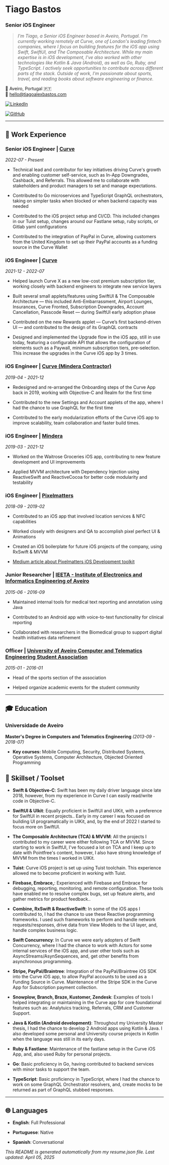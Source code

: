 # Tiago Bastos  
### Senior iOS Engineer  

> _I'm Tiago, a Senior iOS Engineer based in Aveiro, Portugal. I'm currently working remotely at Curve, one of London's leading fintech companies, where I focus on building features for the iOS app using Swift, SwiftUI, and The Composable Architecture.
While my main expertise is in iOS development, I've also worked with other technologies like Kotlin & Java (Android), as well as Go, Ruby, and TypeScript. I actively seek opportunities to contribute across different parts of the stack.
Outside of work, I'm passionate about sports, travel, and reading books about software engineering or finance._

📍 Aveiro, Portugal 🇵🇹  
📧 hello@tiagoalexbastos.com  


[![LinkedIn](https://img.shields.io/badge/LinkedIn-tiagoalexbastos-blue)](https://www.linkedin.com/in/tiagoalexbastos)

[![GitHub](https://img.shields.io/badge/GitHub-tiagoalexbastos-blue)](https://github.com/tiagoalexbastos)


---

## 💼 Work Experience


### Senior iOS Engineer | [Curve](https://www.curve.com)
*2022-07 - Present*


- Technical lead and contributor for key initiatives driving Curve's growth and enabling customer self-service, such as In-App Downgrades, Cashback, and Referrals. This allowed me to collaborate with stakeholders and product managers to set and manage expectations.

- Contributed to Go microservices and TypeScript GraphQL orchestrators, taking on simpler tasks when blocked or when backend capacity was needed

- Contributed to the iOS project setup and CI/CD. This included changes in our Tuist setup,  changes around our Fastlane setup, ruby scripts, or Gitlab yaml configurations

- Contributed to the integration of PayPal in Curve, allowing customers from the United Kingdom to set up their PayPal accounts as a funding source in the Curve Wallet



### iOS Engineer | [Curve](https://www.curve.com)
*2021-12 - 2022-07*


- Helped launch Curve X as a new low-cost premium subscription tier, working closely with backend engineers to integrate new service layers

- Built several small applets/features using SwiftUI & The Composable Architecture — this included Anti-Embarrassment, Airport Lounges, Insurances, Curve Fronted, Subscription Downgrades, Account Cancellation, Passcode Reset — during SwiftUI early adoption phase

- Contributed on the new Rewards applet — Curve’s first backend-driven UI — and contributed to the design of its GraphQL contracts

- Designed and implemented the Upgrade flow in the iOS app, still in use today, featuring a configurable API that allows the configuration of elements such as a Paywall, minimum subscription tiers, pre-selection. This increase the upgrades in the Curve iOS app by 3 times.



### iOS Engineer | [Curve (Mindera Contractor)](https://www.curve.com)
*2019-04 - 2021-12*


- Redesigned and re-arranged the Onboarding steps of the Curve App back in 2019, working with Objective-C and Realm for the first time

- Contributed to the new Settings and Account applets of the app, where I had the chance to use GraphQL for the first time

- Contributed to the early modularization efforts of the Curve iOS app to improve scalability, team collaboration and faster build times.



### iOS Engineer | [Mindera](https://mindera.com)
*2019-03 - 2021-12*


- Worked on the Waitrose Groceries iOS app, contributing to new feature development and UI improvements

- Applied MVVM architecture with Dependency Injection using ReactiveSwift and ReactiveCocoa for better code modularity and testability



### iOS Engineer | [Pixelmatters](https://pixelmatters.com)
*2018-09 - 2019-02*


- Contributed to an iOS app that involved location services & NFC capabilities

- Worked closely with designers and QA to accomplish pixel perfect UI & Animations

- Created an iOS boilerplate for future iOS projects of the company, using RxSwift & MVVM

- [Medium article about Pixelmatters iOS Development toolkit](https://www.pixelmatters.com/blog/pixelmatters-ios-development-toolkit)



### Junior Researcher | [IEETA - Institute of Electronics and Informatics Engineering of Aveiro](https://www.ieeta.pt)
*2015-06 - 2016-09*


- Maintained internal tools for medical text reporting and annotation using Java

- Contributed to an Android app with voice-to-text functionality for clinical reporting

- Collaborated with researchers in the Biomedical group to support digital health initiatives data refinement



### Officer | [University of Aveiro Computer and Telematics Engineering Student Association](https://www.facebook.com/neect/about/)
*2015-01 - 2016-01*


- Head of the sports section of the association

- Helped organize academic events for the student community




---

## 🎓 Education


### Universidade de Aveiro
**Master's Degree in Computers and Telematics Engineering** *(2013-09 - 2018-07)*


- **Key courses:** Mobile Computing, Security, Distributed Systems, Operative Systems, Computer Architecture, Objected Oriented Programming



## 🔨 Skillset / Toolset


- **Swift & Objective-C**: Swift has been my daily driver language since late 2018, however, from my experience in Curve I can easily read/write code in Objective-C.

- **SwiftUI & UIkit**: Equally proficient in SwiftUI and UIKit, with a preference for SwiftUI in recent projects.. Early in my career I was focused on building UI programatically in UIKit, and, by the end of 2022 I started to focus more on SwiftUI.

- **The Composable Architecture (TCA) & MVVM**: All the projects I contributed to my career were either following TCA or MVVM. Since starting to work in SwiftUI, I've focused a lot on TCA and I keep up to date with Pointfree's content, however, I also have strong knowledge of MVVM from the times I worked in UIKit.

- **Tuist**: Curve iOS project is set up using Tuist toolchain. This experience allowed me to become proficient in working with Tuist.

- **Firebase, Embrace,**: Experienced with Firebase and Embrace for debugging, reporting, monitoring, and remote configuration. These tools have enabled me to resolve complex bugs, set up feature alerts, and gather metrics for product feedback..

- **Combine, RxSwift & ReactiveSwift**: In some of the iOS apps I contributed to, I had the chance to use these Reactive programming frameworks. I used such frameworks to perform and handle network requests/responses, drive data from View Models to the UI layer, and, handle complex business logic.

- **Swift Concurrency**: In Curve we were early adopters of Swift Concurrency, where I had the chance to work with Actors for some internal services of the iOS app, and user other tools such as AsyncStreams/AsynSequences, and, get other benefits from asynchronous programming.

- **Stripe, PayPal/Braintree**: Integration of the PayPal/Braintree iOS SDK into the Curve iOS app, to allow PayPal accounts to be used as a Funding Source in Curve. Maintenance of the Stripe SDK in the Curve App for Subscription payment collection.

- **Snowplow, Branch, Braze, Kustomer, Zendesk**: Examples of tools I helped integrating or maintaining in the Curve app for core foundational features such as: Analytuics tracking, Referrals, CRM and Customer Support.

- **Java & Kotlin (Android development)**: Throughout my University Master thesis, I had the chance to develop 2 Android apps using Kotlin & Java. I also developed some personal and University course projects in Kotlin when the language was still in its early days.

- **Ruby & Fastlane**: Maintenance of the fastlane setup in the Curve iOS App, and, also used Ruby for personal projects.

- **Go**: Basic proficiency in Go, having contributed to backend services with minor tasks to support the team.

- **TypeScript**: Basic proficiency in TypeScript, where I had the chance to work on some GraphQL Orchestrator resolvers, and, create mocks to be returned as part of GraphQL stubbed responses.


---

## 🌐 Languages


- **English**: Full Professional

- **Portuguese**: Native

- **Spanish**: Conversational


*This README is generated automatically from my resume.json file. Last updated: April 05, 2025*